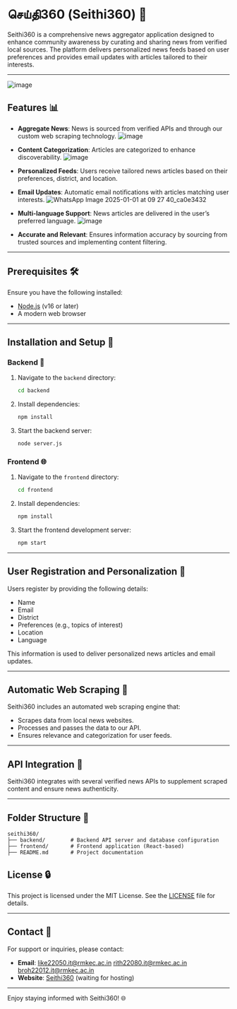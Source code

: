 # செய்தி360 (Seithi360) 💬

Seithi360 is a comprehensive news aggregator application designed to enhance community awareness by curating and sharing news from verified local sources. The platform delivers personalized news feeds based on user preferences and provides email updates with articles tailored to their interests.


---
![image](https://github.com/user-attachments/assets/8825cd4f-a13b-4948-b323-06b9f43626bd)


## Features 📊

- **Aggregate News**: News is sourced from verified APIs and through our custom web scraping technology.
 ![image](https://github.com/user-attachments/assets/81e934c7-0ae4-4573-9f2b-b86fa46b89cb)

- **Content Categorization**: Articles are categorized to enhance discoverability.
  ![image](https://github.com/user-attachments/assets/cc535ad4-63bd-472f-a133-7f7c43c627b5)

- **Personalized Feeds**: Users receive tailored news articles based on their preferences, district, and location.

- **Email Updates**: Automatic email notifications with articles matching user interests.
   ![WhatsApp Image 2025-01-01 at 09 27 40_ca0e3432](https://github.com/user-attachments/assets/4696020e-1ef0-4255-81a3-2e3c90593862)

- **Multi-language Support**: News articles are delivered in the user’s preferred language.
  ![image](https://github.com/user-attachments/assets/c9895896-6612-4665-a5e8-63059f6fce77)

- **Accurate and Relevant**: Ensures information accuracy by sourcing from trusted sources and implementing content filtering.

---

## Prerequisites 🛠️

Ensure you have the following installed:

- [Node.js](https://nodejs.org/) (v16 or later)
- A modern web browser

---

## Installation and Setup 🚀

### Backend 🔧

1. Navigate to the `backend` directory:
   ```bash
   cd backend
   ```
2. Install dependencies:
   ```bash
   npm install
   ```
3. Start the backend server:
   ```bash
   node server.js
   ```

### Frontend 🌐

1. Navigate to the `frontend` directory:
   ```bash
   cd frontend
   ```
2. Install dependencies:
   ```bash
   npm install
   ```
3. Start the frontend development server:
   ```bash
   npm start
   ```

---

## User Registration and Personalization 👤

Users register by providing the following details:

- Name
- Email
- District
- Preferences (e.g., topics of interest)
- Location
- Language

This information is used to deliver personalized news articles and email updates.

---

## Automatic Web Scraping 🔄

Seithi360 includes an automated web scraping engine that:

- Scrapes data from local news websites.
- Processes and passes the data to our API.
- Ensures relevance and categorization for user feeds.

---

## API Integration 🔐

Seithi360 integrates with several verified news APIs to supplement scraped content and ensure news authenticity.

---

## Folder Structure 🌟

```
seithi360/
├── backend/        # Backend API server and database configuration
├── frontend/       # Frontend application (React-based)
├── README.md       # Project documentation
```


## License 🔒

This project is licensed under the MIT License. See the [LICENSE](LICENSE) file for details.

---

## Contact 📧

For support or inquiries, please contact:

- **Email**: like22050.it@rmkec.ac.in rith22080.it@rmkec.ac.in broh22012.it@rmkec.ac.in
- **Website**: [Seithi360](https://seithi360.com) (waiting for hosting)

---

Enjoy staying informed with Seithi360! 🌐
